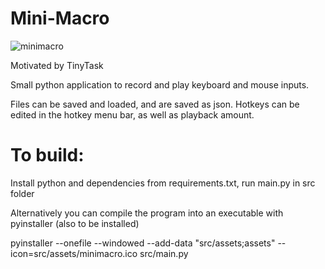 # Mini-Macro

![minimacro](https://github.com/user-attachments/assets/a70999b1-44e5-48e1-ba69-3e5d0ea1652a)

Motivated by TinyTask

Small python application to record and play keyboard and mouse inputs.

Files can be saved and loaded, and are saved as json.
Hotkeys can be edited in the hotkey menu bar, as well as playback amount.

# To build:

Install python and dependencies from requirements.txt, run main.py in src folder

Alternatively you can compile the program into an executable with pyinstaller (also to be installed)

pyinstaller --onefile --windowed --add-data "src/assets;assets" --icon=src/assets/minimacro.ico src/main.py
